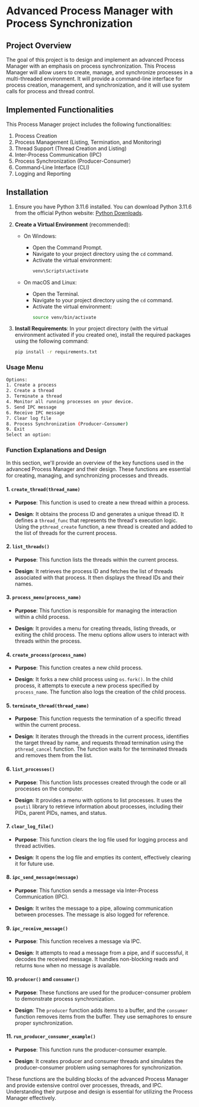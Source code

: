 # Advanced Process Manager with Process Synchronization

## Project Overview

The goal of this project is to design and implement an advanced Process Manager with an emphasis on process synchronization. This Process Manager will allow users to create, manage, and synchronize processes in a multi-threaded environment. It will provide a command-line interface for process creation, management, and synchronization, and it will use system calls for process and thread control.

## Implemented Functionalities
This Process Manager project includes the following functionalities:
1. Process Creation
2. Process Management (Listing, Termination, and Monitoring)
3. Thread Support (Thread Creation and Listing)
4. Inter-Process Communication (IPC)
5. Process Synchronization (Producer-Consumer)
6. Command-Line Interface (CLI)
7. Logging and Reporting

## Installation
1. Ensure you have Python 3.11.6 installed. You can download Python 3.11.6 from the official Python website: [Python Downloads](https://www.python.org/downloads/release/).

2. **Create a Virtual Environment** (recommended):
   - On Windows:
     - Open the Command Prompt.
     - Navigate to your project directory using the `cd` command.
     - Activate the virtual environment:
       ```bash
       venv\Scripts\activate
       ```

   - On macOS and Linux:
     - Open the Terminal.
     - Navigate to your project directory using the `cd` command.
     - Activate the virtual environment:
       ```bash
       source venv/bin/activate
       ```

3. **Install Requirements**:
   In your project directory (with the virtual environment activated if you created one), install the required packages using the following command:
   
   ```bash
   pip install -r requirements.txt

### Usage Menu

```bash
Options:
1. Create a process
2. Create a thread
3. Terminate a thread
4. Monitor all running processes on your device.
5. Send IPC message
6. Receive IPC message
7. Clear log file
8. Process Synchronization (Producer-Consumer)
9. Exit
Select an option:
```

### Function Explanations and Design

In this section, we'll provide an overview of the key functions used in the advanced Process Manager and their design. These functions are essential for creating, managing, and synchronizing processes and threads.

#### 1. `create_thread(thread_name)`

- **Purpose**: This function is used to create a new thread within a process.

- **Design**: It obtains the process ID and generates a unique thread ID. It defines a `thread_func` that represents the thread's execution logic. Using the `pthread_create` function, a new thread is created and added to the list of threads for the current process.

#### 2. `list_threads()`

- **Purpose**: This function lists the threads within the current process.

- **Design**: It retrieves the process ID and fetches the list of threads associated with that process. It then displays the thread IDs and their names.

#### 3. `process_menu(process_name)`

- **Purpose**: This function is responsible for managing the interaction within a child process.

- **Design**: It provides a menu for creating threads, listing threads, or exiting the child process. The menu options allow users to interact with threads within the process.

#### 4. `create_process(process_name)`

- **Purpose**: This function creates a new child process.

- **Design**: It forks a new child process using `os.fork()`. In the child process, it attempts to execute a new process specified by `process_name`. The function also logs the creation of the child process.

#### 5. `terminate_thread(thread_name)`

- **Purpose**: This function requests the termination of a specific thread within the current process.

- **Design**: It iterates through the threads in the current process, identifies the target thread by name, and requests thread termination using the `pthread_cancel` function. The function waits for the terminated threads and removes them from the list.

#### 6. `list_processes()`

- **Purpose**: This function lists processes created through the code or all processes on the computer.

- **Design**: It provides a menu with options to list processes. It uses the `psutil` library to retrieve information about processes, including their PIDs, parent PIDs, names, and status.

#### 7. `clear_log_file()`

- **Purpose**: This function clears the log file used for logging process and thread activities.

- **Design**: It opens the log file and empties its content, effectively clearing it for future use.

#### 8. `ipc_send_message(message)`

- **Purpose**: This function sends a message via Inter-Process Communication (IPC).

- **Design**: It writes the message to a pipe, allowing communication between processes. The message is also logged for reference.

#### 9. `ipc_receive_message()`

- **Purpose**: This function receives a message via IPC.

- **Design**: It attempts to read a message from a pipe, and if successful, it decodes the received message. It handles non-blocking reads and returns `None` when no message is available.

#### 10. `producer()` and `consumer()`

- **Purpose**: These functions are used for the producer-consumer problem to demonstrate process synchronization.

- **Design**: The `producer` function adds items to a buffer, and the `consumer` function removes items from the buffer. They use semaphores to ensure proper synchronization.

#### 11. `run_producer_consumer_example()`

- **Purpose**: This function runs the producer-consumer example.

- **Design**: It creates producer and consumer threads and simulates the producer-consumer problem using semaphores for synchronization.

These functions are the building blocks of the advanced Process Manager and provide extensive control over processes, threads, and IPC. Understanding their purpose and design is essential for utilizing the Process Manager effectively.





